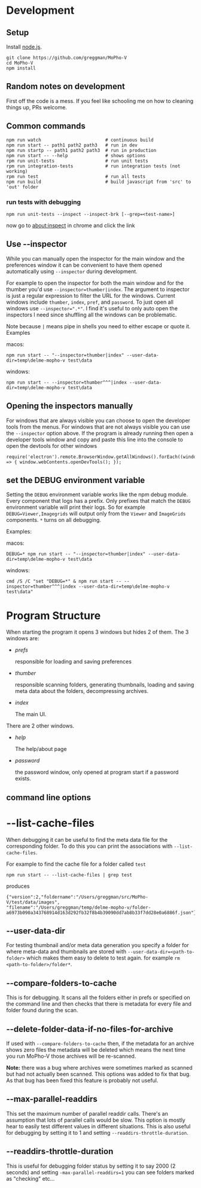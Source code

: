 # Development

## Setup

Install [node.js](https://nodejs.org).

    git clone https://github.com/greggman/MoPho-V
    cd MoPho-V
    npm install

## Random notes on development

First off the code is a mess. If you feel like schooling me on how to cleaning things up, PRs welcome.

## Common commands

    npm run watch                        # continuous build
    npm run start -- path1 path2 path3   # run in dev
    npm run startp -- path1 path2 path3  # run in production
    npm run start -- --help              # shows options
    rpm run unit-tests                   # run unit tests
    rpm run integration-tests            # run integration tests (not working)
    rpm run test                         # run all tests
    npm run build                        # build javascript from 'src' to 'out' folder

### run tests with debugging

    npm run unit-tests --inspect --inspect-brk [--grep=<test-name>]

now go to [about:inspect](about:inspect) in chrome and click the link

## Use --inspector

While you can manually open the inspector for the main window and the preferences
window it can be convenient to have them opened automatically using `--inspector` during development.

For example to open the inspector for both the main window and for the thumber
you'd use `--inspector=thumber|index`. The argument to inspector is just a regular expression to
filter the URL for the windows. Current windows include `thumber`, `index`, `pref`, and `password`.
To just open all windows use `--inspector=".*"`. I find it's useful
to only auto open the inspectors I need since shuffling all the windows can be problematic.

Note because `|` means pipe in shells you need to either escape or quote it. Examples

macos:

```
npm run start -- "--inspector=thumber|index" --user-data-dir=temp\delme-mopho-v test\data
```

windows:

```
npm run start -- --inspector=thumber^^^|index --user-data-dir=temp\delme-mopho-v test\data
```

## Opening the inspectors manually

For windows that are always visible you can choose to open the developer tools from the menus. For windows
that are not always visible you can use the `--inspector` option above. If the program is already running
then open a developer tools window and copy and paste this line into the console to open the devtools for
other windows

```
require('electron').remote.BrowserWindow.getAllWindows().forEach((window) => { window.webContents.openDevTools(); });
```

## set the DEBUG environment variable

Setting the `DEBUG` environment variable works like the npm debug module.
Every component that logs has a prefix. Only prefixes that match the `DEBUG`
environment variable will print their logs. So for example `DEBUG=Viewer,Imagegrids`
will output only from the `Viewer` and `ImageGrids` components. `*` turns on
all debugging.

Examples:

macos:

```
DEBUG=* npm run start -- "--inspector=thumber|index" --user-data-dir=temp\delme-mopho-v test\data
```

windows:

```
cmd /S /C "set "DEBUG=*" & npm run start -- --inspector=thumber^^^|index --user-data-dir=temp\delme-mopho-v test\data"
```

# Program Structure

When starting the program it opens 3 windows but hides 2 of them.
The 3 windows are:

*   *prefs*

    responsible for loading and saving preferences

*   *thumber*

    responsible scanning folders, generating thumbnails, loading and
    saving meta data about the folders, decompressing archives.

*   *index*

    The main UI.

There are 2 other windows.

*   *help*

    The help/about page

*   *password*

    the password window, only opened at program start if a password exists.

## command line options

# --list-cache-files

When debugging it can be useful to find the meta data file for the corresponding
folder. To do this you can print the associations with `--list-cache-files`.

For example to find the cache file for a folder called `test`

    npm run start -- --list-cache-files | grep test

produces

    {"version":2,"foldername":"/Users/greggman/src/MoPho-V/test/data/images",
    "filename":"/Users/greggman/temp/delme-mopho-v/folder-a6973b090a343768914d163d292fb32f8b4b39090dd7ab8b33f7dd28e0a6886f.json"},

## --user-data-dir

For testing thumbnail and/or meta data generation you specify a folder
for where meta-data and thumbnails are stored with `--user-data-dir=<path-to-folder>` which makes them easy to delete to
test again. for example `rm <path-to-folder>/folder*`.

## --compare-folders-to-cache

This is for debugging. It scans all the folders either in prefs
or specified on the command line and then checks that there is
metadata for every file and folder found during the scan.

## --delete-folder-data-if-no-files-for-archive

If used with `--compare-folders-to-cache` then, if the metadata
for an archive shows zero files the metadata will be deleted
which means the next time you run MoPho-V those archives
will be re-scanned.

**Note:** there was a bug where archives were sometimes
marked as scanned but had not actually been scanned. This 
options was added to fix that bug. As that bug has been fixed 
this feature is probably not useful.

## --max-parallel-readdirs

This set the maximum number of parallel readdir calls. There's
an assumption that lots of parallel calls would be slow. This
option is mostly hear to easily test different values in
different situations. This is also useful for debugging by
setting it to 1 and setting `--readdirs-throttle-duration`.

## --readdirs-throttle-duration

This is useful for debugging folder status by setting
it to say 2000 (2 seconds) and setting `-max-parallel-readdirs=1`
you can see folders marked as "checking" etc...
